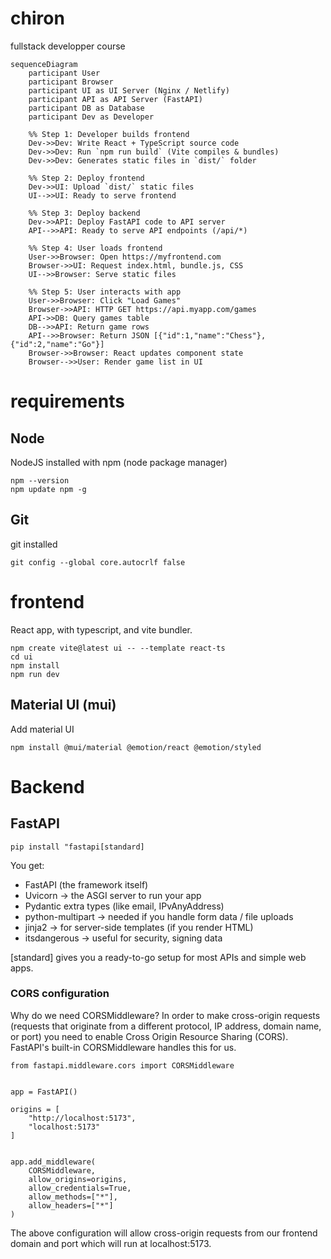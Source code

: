 # chiron
fullstack developper course

```mermaid
sequenceDiagram
    participant User
    participant Browser
    participant UI as UI Server (Nginx / Netlify)
    participant API as API Server (FastAPI)
    participant DB as Database
    participant Dev as Developer

    %% Step 1: Developer builds frontend
    Dev->>Dev: Write React + TypeScript source code
    Dev->>Dev: Run `npm run build` (Vite compiles & bundles)
    Dev->>Dev: Generates static files in `dist/` folder

    %% Step 2: Deploy frontend
    Dev->>UI: Upload `dist/` static files
    UI-->>UI: Ready to serve frontend

    %% Step 3: Deploy backend
    Dev->>API: Deploy FastAPI code to API server
    API-->>API: Ready to serve API endpoints (/api/*)

    %% Step 4: User loads frontend
    User->>Browser: Open https://myfrontend.com
    Browser->>UI: Request index.html, bundle.js, CSS
    UI-->>Browser: Serve static files

    %% Step 5: User interacts with app
    User->>Browser: Click "Load Games"
    Browser->>API: HTTP GET https://api.myapp.com/games
    API->>DB: Query games table
    DB-->>API: Return game rows
    API-->>Browser: Return JSON [{"id":1,"name":"Chess"}, {"id":2,"name":"Go"}]
    Browser->>Browser: React updates component state
    Browser-->>User: Render game list in UI

```

# requirements

## Node

NodeJS installed with npm (node package manager)

```
npm --version
npm update npm -g
```

## Git
git installed 

```
git config --global core.autocrlf false
```

# frontend

React app, with typescript, and vite bundler.


```
npm create vite@latest ui -- --template react-ts
cd ui
npm install
npm run dev
```

## Material UI (mui)

Add material UI

```
npm install @mui/material @emotion/react @emotion/styled
```

# Backend

## FastAPI

```
pip install "fastapi[standard]
```

You get:
- FastAPI (the framework itself)
- Uvicorn → the ASGI server to run your app
- Pydantic extra types (like email, IPvAnyAddress)
- python-multipart → needed if you handle form data / file uploads
- jinja2 → for server-side templates (if you render HTML)
- itsdangerous → useful for security, signing data

[standard] gives you a ready-to-go setup for most APIs and simple web apps.

### CORS configuration

Why do we need CORSMiddleware?
In order to make cross-origin requests (requests that originate from a different protocol, IP address, domain name, or port) you need to enable Cross Origin Resource Sharing (CORS).
FastAPI's built-in CORSMiddleware handles this for us.

```
from fastapi.middleware.cors import CORSMiddleware


app = FastAPI()

origins = [
    "http://localhost:5173",
    "localhost:5173"
]


app.add_middleware(
    CORSMiddleware,
    allow_origins=origins,
    allow_credentials=True,
    allow_methods=["*"],
    allow_headers=["*"]
)
```

The above configuration will allow cross-origin requests from our frontend domain and port which will run at localhost:5173.